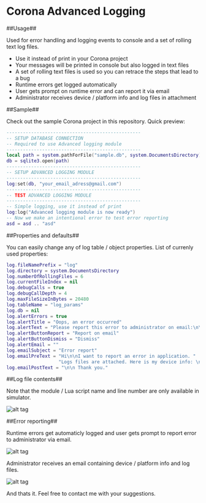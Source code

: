 Corona Advanced Logging
=====================

##Usage##

Used for error handling and logging events to console and a set of rolling text log files.
* Use it instead of print in your Corona project
* Your messages will be printed in console but also logged in text files 
* A set of rolling text files is used so you can retrace the steps that lead to a bug
* Runtime errors get logged automatically
* User gets prompt on runtime error and can report it via email
* Administrator receives device / platform info and log files in attachment


##Sample##

Check out the sample Corona project in this repository. Quick preview:

```lua
-------------------------------------------------
-- SETUP DATABASE CONNECTION
-- Required to use Advanced logging module
-------------------------------------------------
local path = system.pathForFile("sample.db", system.DocumentsDirectory)
db = sqlite3.open(path)  
-------------------------------------------------
-- SETUP ADVANCED LOGGING MODULE
-------------------------------------------------
log:set(db, "your_email_adress@gmail.com")
-------------------------------------------------
-- TEST ADVANCED LOGGING MODULE
-------------------------------------------------
-- Simple logging, use it instead of print
log:log("Advanced logging module is now ready")
-- Now we make an intentional error to test error reporting
asd = asd .. "asd"

```

##Properties and defaults##

You can easily change any of log table / object properties. List of currenly used properties:

```lua
log.fileNamePrefix = "log"
log.directory = system.DocumentsDirectory
log.numberOfRollingFiles = 6
log.currentFileIndex = nil
log.debugCalls = true
log.debugCallDepth = 4
log.maxFileSizeInBytes = 20480
log.tableName = "log_params"
log.db = nil
log.alertErrors = true
log.alertTitle = "Oops, an error occurred"
log.alertText = "Please report this error to administrator on email:\n\n"
log.alertButtonReport = "Report on email"
log.alertButtonDismiss = "Dismiss"
log.alertEmail = ""
log.emailSubject = "Error report"
log.emailPreText = "Hi\n\nI want to report an error in application. " .. 
				   "Logs files are attached. Here is my device info: \n"
log.emailPostText = "\n\n Thank you."
```

##Log file contents## 

Note that the module / Lua script name and line number are only available in simulator.

![alt tag](https://raw.githubusercontent.com/promptcode/CoronaAdvancedLogging/master/Images/ss0.png)

##Error reporting##

Runtime errors get automaticly logged and user gets prompt to report error to administrator via email.

![alt tag](https://raw.githubusercontent.com/promptcode/CoronaAdvancedLogging/master/Images/ss1.png)

Administrator receives an email containing device / platform info and log files.

![alt tag](https://raw.githubusercontent.com/promptcode/CoronaAdvancedLogging/master/Images/ss2.png)

And thats it. Feel free to contact me with your suggestions.